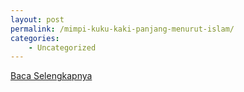 ```yaml
---
layout: post
permalink: /mimpi-kuku-kaki-panjang-menurut-islam/
categories:
    - Uncategorized
---
```


[Baca Selengkapnya](/06)